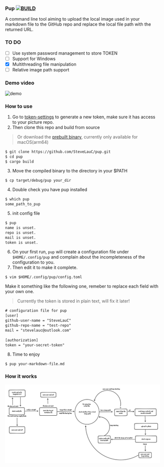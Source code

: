 ### Pup [![BUILD](https://github.com/stevelauc/pup/workflows/Rust/badge.svg)](https://github.com/stevelauc/pup/actions/workflows/build.yml)
A command line tool aiming to upload the local image used in your markdown file to
the GitHub repo and replace the local file path with the returned URL.

### TO DO
- [ ] Use system password management to store TOKEN
- [ ] Support for Windows 
- [x] Multithreading file manipulation
- [ ] Relative image path support

### Demo video
![demo](https://user-images.githubusercontent.com/96880612/163778336-a2fda462-0af0-45fa-afb5-bbec48b438fa.gif)

### How to use
1. Go to [token-settings](https://github.com/settings/tokens) to generate a new
token, make sure it has access to your picture repo.
2. Then clone this repo and build from source
> Or download the [prebuilt binary](https://github.com/SteveLauC/pup/releases/tag/v0.1.0), currently only available for macOS(arm64)

```shell
$ git clone https://github.com/SteveLauC/pup.git
$ cd pup
$ cargo build
```
3. Move the compiled binary to the directory in your $PATH
```shell
$ cp target/debug/pup your_dir
```
4. Double check you have pup installed
```shell
$ which pup
some_path_to_pup
```
5. init config file
```shell
$ pup
name is unset.
repo is unset.
mail is unset.
token is unset.
```
6. On your first run, `pup` will create a configuration file under
`$HOME/.config/pup` and complain about the incompleteness of the configuration
to you.
7. Then edit it to make it complete.
```shell
$ vim $HOME/.config/pup/config.toml
```
Make it something like the following one, remeber to replace each field with
your own one.
> Currently the token is stored in plain text, will fix it later!
```
# configuration file for pup
[user]
github-user-name = "SteveLauC"
github-repo-name = "test-repo"
mail = "stevelauc@outlook.com"

[authorization]
token = "your-secret-token"
```
8. Time to enjoy
```shell
$ pup your-markdown-file.md
```


### How it works
![workflow](https://github.com/SteveLauC/pic/blob/main/Page%201.png)
